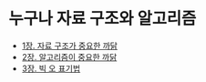 # 누구나 자료 구조와 알고리즘

- [1장. 자료 구조가 중요한 까닭](https://github.com/devyoon56/TIL/blob/main/Book/%EB%88%84%EA%B5%AC%EB%82%98%20%EC%9E%90%EB%A3%8C%20%EA%B5%AC%EC%A1%B0%EC%99%80%20%EC%95%8C%EA%B3%A0%EB%A6%AC%EC%A6%98/chapter1.md)
- [2장. 알고리즘이 중요한 까닭](https://github.com/devyoon56/TIL/blob/main/Book/%EB%88%84%EA%B5%AC%EB%82%98%20%EC%9E%90%EB%A3%8C%20%EA%B5%AC%EC%A1%B0%EC%99%80%20%EC%95%8C%EA%B3%A0%EB%A6%AC%EC%A6%98/chapter2.md)
- [3장. 빅 오 표기법](https://github.com/devyoon56/TIL/blob/main/Book/%EB%88%84%EA%B5%AC%EB%82%98%20%EC%9E%90%EB%A3%8C%20%EA%B5%AC%EC%A1%B0%EC%99%80%20%EC%95%8C%EA%B3%A0%EB%A6%AC%EC%A6%98/chapter3.md)